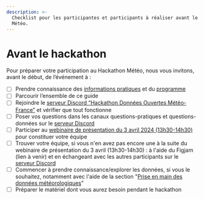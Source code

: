 ```yaml
---
description: >-
  Checklist pour les participantes et participants à réaliser avant le Hackathon
  Météo.
---
```


# Avant le hackathon

Pour préparer votre participation au Hackathon Météo, nous vous invitons, avant le début, de l’événement à :

* [ ] Prendre connaissance des [informations pratiques](ressources/informations-pratiques.md) et du [programme](ressources/programme.md)
* [ ] Parcourir l’ensemble de ce guide
* [ ] Rejoindre le [serveur Discord “Hackathon Données Ouvertes Météo-France”](https://discord.gg/znxPT2S9dq) et vérifier que tout fonctionne
* [ ] Poser vos questions dans les canaux questions-pratiques et questions-données sur le [serveur Discord](https://discord.gg/znxPT2S9dq)
* [ ] Participer au [webinaire de présentation du 3 avril 2024 (13h30-14h30)](https://webinaire.numerique.gouv.fr/meeting/signin/31695/creator/1000/hash/071b39912b67c3d37dfc33e6f5f5fd83753187fc) pour constituer votre équipe
* [ ] Trouver votre équipe, si vous n'en avez pas encore une à la suite du webinaire de présentation du 3 avril (13h30-14h30) : à l'aide du Figjam (lien à venir) et en échangeant avec les autres participants sur le [serveur Discord](https://discord.gg/7y9u8TCUqk)
* [ ] Commencer à prendre connaissance/explorer les données, si vous le souhaitez, notamment avec l'aide de la section "[Prise en main des données météorologiques](ressources/prise-en-main-des-donnees-meteorologiques.md)"
* [ ] Préparer le matériel dont vous aurez besoin pendant le hackathon
